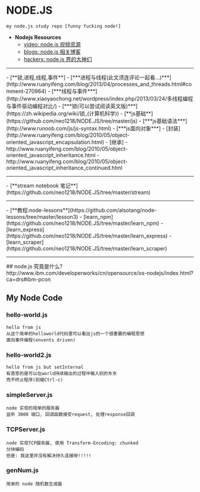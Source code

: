 # NODE.JS

    my node.js study repo [funny fucking node!]

- **Nodejs Resources**
    - [video: node.js 视频资源](https://github.com/neo1218/NODE.JS/tree/master/Video)
    - [blogs: node.js 相关博客](https://github.com/neo1218/NODE.JS/tree/master/Blogs)
    - [hackers: node.js 界的大神们](https://github.com/neo1218/NODE.JS/tree/master/Hackers)
<hr/>
- [**锁,进程,线程,事件**]
    - [***进程与线程(此文须连评论一起看...)***](http://www.ruanyifeng.com/blog/2013/04/processes_and_threads.html#comment-270964)
    - [***线程与事件***](http://www.xiaoyaochong.net/wordpress/index.php/2013/03/24/多线程编程与事件驱动编程对比/)
    - [***锁(可以尝试阅读英文版)***](https://zh.wikipedia.org/wiki/锁_(计算机科学))
- [**js基础**](https://github.com/neo1218/NODE.JS/tree/master/js)
    - [***js基础语法***](http://www.runoob.com/js/js-syntax.html)
    - [***js面向对象***]
        - [封装](http://www.ruanyifeng.com/blog/2010/05/object-oriented_javascript_encapsulation.html)
        - [继承]
            - http://www.ruanyifeng.com/blog/2010/05/object-oriented_javascript_inheritance.html
            - http://www.ruanyifeng.com/blog/2010/05/object-oriented_javascript_inheritance_continued.html
<hr/>
- [**stream notebook 笔记**](https://github.com/neo1218/NODE.JS/tree/master/stream)
<hr/>
- [**教程:node-lessons**](https://github.com/alsotang/node-lessons/tree/master/lesson3)
    - [learn_npm](https://github.com/neo1218/NODE.JS/tree/master/learn_npm)
    - [learn_express](https://github.com/neo1218/NODE.JS/tree/master/learn_express)
    - [learn_scraper](https://github.com/neo1218/NODE.JS/tree/master/learn_scraper)

<hr/>
## node.js 究竟是什么?
http://www.ibm.com/developerworks/cn/opensource/os-nodejs/index.html?ca=drs#ibm-pcon

## My Node Code
### hello-world.js

    hello from js
    从这个简单的helloworld代码里可以看出js的一个很重要的编程思想
    面向事件编程(envents driven)

### hello-world2.js

    hello from js but setInternal
    有意思的是可以在world持续输出的过程中输入别的东东
    而不终止程序(别输Ctrl-c)

### simpleServer.js

    node 实现的简单的服务器
    监听 3000 端口, 回调函数接受request, 处理response回调

### TCPServer.js

    node 实现TCP服务器, 使用 Transform-Encoding: chunked
    分块编码
    但是: 我这里并没有解决持久连接呀!!!!!

### genNum.js

    简单的 node 随机数生成器
